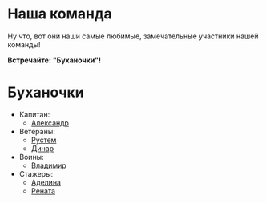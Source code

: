 # Наша команда

Ну что, вот они наши самые любимые, замечательные участники нашей команды!

**Встречайте: "Буханочки"!**

# Буханочки

- Капитан:
	- [Александр](files/Alexander.md)
- Ветераны:
	- [Рустем](files/Rustem.md)
	- [Динар](files/Dinar.md)
- Воины:
	- [Владимир](files/Vladimir.md)
- Стажеры:
	- [Аделина](files/Adelina.md)
	- [Рената](files/Renata.md)
